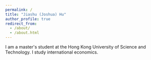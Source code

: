 ```yaml
---
permalink: /
title: "Jiashu (Joshua) Hu"
author_profile: true
redirect_from: 
  - /about/
  - /about.html
---
```


I am a master's student at the Hong Kong University of Science and Technology. I study international economics.

